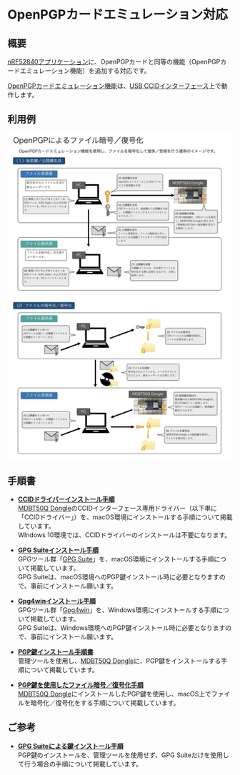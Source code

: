 # OpenPGPカードエミュレーション対応

## 概要

[nRF52840アプリケーション](../../nRF52840_app)に、OpenPGPカードと同等の機能（OpenPGPカードエミュレーション機能）を追加する対応です。

[OpenPGPカードエミュレーション機能](../../CCID/openpgp_lib/README.md)は、[USB CCIDインターフェース](../../CCID/ccid_lib/README.md)上で動作します。

## 利用例

<img src="assets01/0017.jpg" width="720"><br>
<img src="assets01/0018.jpg" width="720">


## 手順書

- <b>[CCIDドライバーインストール手順](../../CCID/INSTALLPRG.md)</b><br>
[MDBT50Q Dongle](../../FIDO2Device/MDBT50Q_Dongle/README.md)のCCIDインターフェース専用ドライバー（以下単に「CCIDドライバー」）を、macOS環境にインストールする手順について掲載しています。<br>
WIndows 10環境では、CCIDドライバーのインストールは不要になります。

- <b>[GPG Suiteインストール手順](../../CCID/OpenPGP/GPGINSTMAC.md)</b><br>
GPGツール群「[GPG Suite](https://gpgtools.org)」を、macOS環境にインストールする手順について掲載しています。<br>
GPG Suiteは、macOS環境へのPGP鍵インストール時に必要となりますので、事前にインストール願います。

- <b>[Gpg4winインストール手順](../../CCID/OpenPGP/GPGINSTWIN.md)</b><br>
GPGツール群「[Gpg4win](https://www.gnupg.org)」を、Windows環境にインストールする手順について掲載しています。<br>
GPG Suiteは、Windows環境へのPGP鍵インストール時に必要となりますので、事前にインストール願います。

- <b>[PGP鍵インストール手順書](../../MaintenanceTool/macOSApp/PGPKEYINST.md)</b><br>
管理ツールを使用し、[MDBT50Q Dongle](../../FIDO2Device/MDBT50Q_Dongle/README.md)に、PGP鍵をインストールする手順について掲載しています。

- <b>[PGP鍵を使用したファイル暗号／復号化手順](../../CCID/OpenPGP/OPGPCRYPTION.md)</b><br>
[MDBT50Q Dongle](../../FIDO2Device/MDBT50Q_Dongle/README.md)にインストールしたPGP鍵を使用し、macOS上でファイルを暗号化／復号化をする手順について掲載しています。

## ご参考

- <b>[GPG Suiteによる鍵インストール手順](../../CCID/OpenPGP/GPGKEYINST.md)</b><br>
PGP鍵のインストールを、管理ツールを使用せず、GPG Suiteだけを使用して行う場合の手順について掲載しています。
